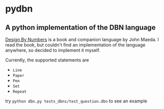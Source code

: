 pydbn
===========

A python implementation of the DBN language
------------------------------

[Design By Numbers](http://www.maedastudio.com/1999/dbn/index.php)
is a book and companion language by John Maeda.
I read the book, but couldn't find an implementation of the language anywhere, so decided to implement it myself.

Currently, the supported statements are

 - `Line`
 - `Paper`
 - `Pen`
 - `Set`
 - `Repeat`
 
try `python dbn.py tests_dbns/test_question.dbn` to see an example
